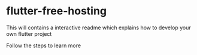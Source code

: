 # flutter-free-hosting
This will contains a interactive readme which explains how to develop your own flutter project

Follow the steps to learn more